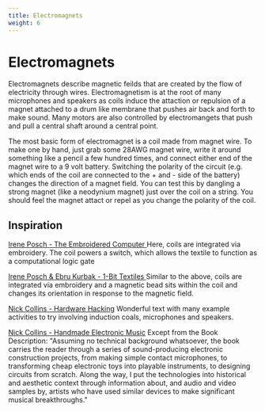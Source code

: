```yaml
---
title: Electromagnets
weight: 6
---
```


# Electromagnets

Electromagnets describe magnetic feilds that are created by the flow of electricity through wires. Electromagnetism is at the root of many microphones and speakers as coils induce the attaction or repulsion of a magnet attached to a drum like membrane that pushes air back and forth to make sound. Many motors are also controlled by electromangets that push and pull a central shaft around a central point. 

The most basic form of electromagnet is a coil made from magnet wire. To make one by hand, just grab some 28AWG magnet wire, write it around something like a pencil a few hundred times, and connect either end of the magnet wire to a 9 volt battery. Switching the polarity of the circuit (e.g. which ends of the coil are connected to the + and - side of the battery) changes the direction of a magnet field. You can test this by dangling a strong magnet (like a neodynium magnet) just over the coil on a string. You should feel the magnet attact or repel as you change the polarity of the coil.  



## Inspiration

[Irene Posch - The Embroidered Computer ](http://www.ireneposch.net/the-embroidered-computer/) 
Here, coils are integrated via embroidery. The coil powers a switch, which allows the textile to function as a computational logic gate

[Irene Posch & Ebru Kurbak - 1-Bit Textiles ](http://www.ireneposch.net/1-bit-textile/) 
Similar to the above, coils are integrated via embroidery and a magnetic bead sits within the coil and changes its orientation in response to the magnetic field. 

[Nick Collins - Hardware Hacking](https://www.nicolascollins.com/texts/originalhackingmanual.pdf)
Wonderful text with many example activities to try involving induction coals, microphones and speakers.


[Nick Collins - Handmade Electronic Music](https://www.nicolascollins.com/handmade.htm) Except from the Book Description: "Assuming no technical background whatsoever, the book carries the reader through a series of sound-producing electronic construction projects, from making simple contact microphones, to transforming cheap electronic toys into playable instruments, to designing circuits from scratch. Along the way, I put the technologies into historical and aesthetic context through information about, and audio and video samples by, artists who have used similar devices to make significant musical breakthroughs."


